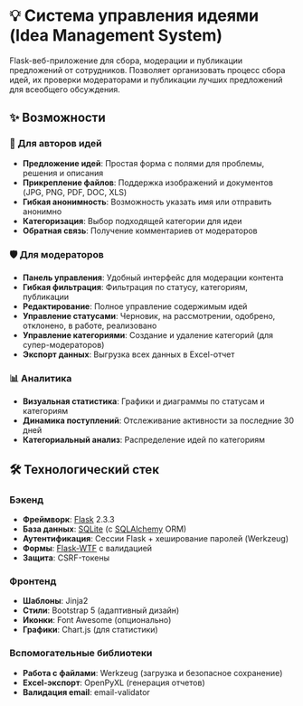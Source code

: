 # 💡 Система управления идеями (Idea Management System)

Flask-веб-приложение для сбора, модерации и публикации предложений от сотрудников. Позволяет организовать процесс сбора идей, их проверки модераторами и публикации лучших предложений для всеобщего обсуждения.

## ✨ Возможности

### 👥 Для авторов идей
- **Предложение идей**: Простая форма с полями для проблемы, решения и описания
- **Прикрепление файлов**: Поддержка изображений и документов (JPG, PNG, PDF, DOC, XLS)
- **Гибкая анонимность**: Возможность указать имя или отправить анонимно
- **Категоризация**: Выбор подходящей категории для идеи
- **Обратная связь**: Получение комментариев от модераторов

### 🛡️ Для модераторов
- **Панель управления**: Удобный интерфейс для модерации контента
- **Гибкая фильтрация**: Фильтрация по статусу, категориям, публикации
- **Редактирование**: Полное управление содержимым идей
- **Управление статусами**: Черновик, на рассмотрении, одобрено, отклонено, в работе, реализовано
- **Управление категориями**: Создание и удаление категорий (для супер-модераторов)
- **Экспорт данных**: Выгрузка всех данных в Excel-отчет

### 📊 Аналитика
- **Визуальная статистика**: Графики и диаграммы по статусам и категориям
- **Динамика поступлений**: Отслеживание активности за последние 30 дней
- **Категориальный анализ**: Распределение идей по категориям

## 🛠 Технологический стек

### Бэкенд
- **Фреймворк**: [Flask](https://flask.palletsprojects.com/) 2.3.3
- **База данных**: [SQLite](https://sqlite.org/) (с [SQLAlchemy](https://www.sqlalchemy.org/) ORM)
- **Аутентификация**: Сессии Flask + хеширование паролей (Werkzeug)
- **Формы**: [Flask-WTF](https://flask-wtf.readthedocs.io/) с валидацией
- **Защита**: CSRF-токены

### Фронтенд
- **Шаблоны**: Jinja2
- **Стили**: Bootstrap 5 (адаптивный дизайн)
- **Иконки**: Font Awesome (опционально)
- **Графики**: Chart.js (для статистики)

### Вспомогательные библиотеки
- **Работа с файлами**: Werkzeug (загрузка и безопасное сохранение)
- **Excel-экспорт**: OpenPyXL (генерация отчетов)
- **Валидация email**: email-validator
